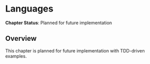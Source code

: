 # Languages

**Chapter Status**: Planned for future implementation

## Overview

This chapter is planned for future implementation with TDD-driven examples.
